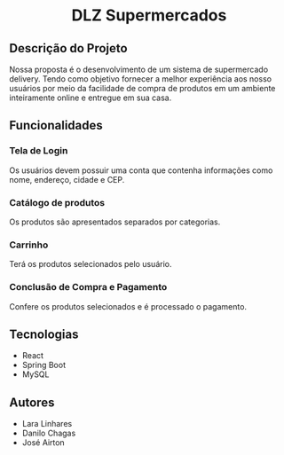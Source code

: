 <h1 align="center">DLZ Supermercados</h1>

## Descrição do Projeto
<p> Nossa proposta é o desenvolvimento de um sistema de supermercado delivery. Tendo como objetivo fornecer a melhor experiência aos nosso usuários por meio da facilidade de compra de produtos em um ambiente inteiramente online e entregue em sua casa. </p>

## Funcionalidades
### Tela de Login
<p> Os usuários devem possuir uma conta que contenha informações como nome, endereço, cidade e CEP.</p>

### Catálogo de produtos
<p> Os produtos são apresentados separados por categorias.</p>

### Carrinho
<p> Terá os produtos selecionados pelo usuário.</p>

### Conclusão de Compra e Pagamento
<p> Confere os produtos selecionados e é processado o pagamento.</p>

## Tecnologias
- React
- Spring Boot
- MySQL

## Autores
- Lara Linhares
- Danilo Chagas
- José Airton
